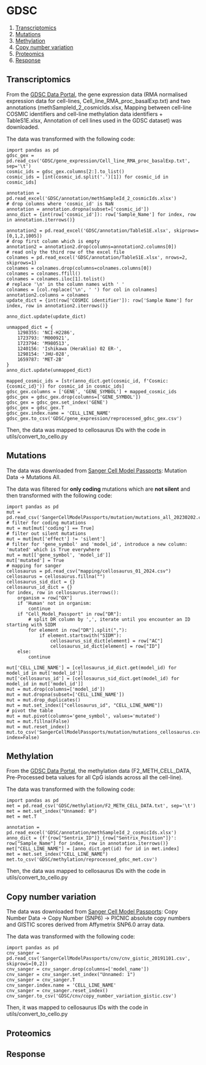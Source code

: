# GDSC

1. [Transcriptomics](#transcriptomics)
2. [Mutations](#mutations)
3. [Methylation](#methylation)
4. [Copy number variation](#copy-number-variation)
5. [Proteomics](#proteomics)
6. [Response](#response)

## Transcriptomics
From the [GDSC Data Portal](https://www.cancerrxgene.org/gdsc1000/GDSC1000_WebResources/Home.html),
the gene expression data (RMA normalised expression data for cell-lines, Cell_line_RMA_proc_basalExp.txt) and two 
annotations (methSampleId_2_cosmicIds.xlsx, Mapping between cell-line COSMIC identifiers and cell-line methylation data identifiers + 
TableS1E.xlsx, Annotation of cell lines used in the GDSC dataset) was downloaded. 

The data was transformed with the following code:
```{python}
import pandas as pd
gdsc_gex = pd.read_csv('GDSC/gene_expression/Cell_line_RMA_proc_basalExp.txt', sep='\t')
cosmic_ids = gdsc_gex.columns[2:].to_list()
cosmic_ids = [int(cosmic_id.split('.')[1]) for cosmic_id in cosmic_ids]

annotation = pd.read_excel('GDSC/annotation/methSampleId_2_cosmicIds.xlsx')
# drop columns where 'cosmic_id' is NaN
annotation = annotation.dropna(subset=['cosmic_id'])
anno_dict = {int(row['cosmic_id']): row['Sample_Name'] for index, row in annotation.iterrows()}

annotation2 = pd.read_excel('GDSC/annotation/TableS1E.xlsx', skiprows=[0,1,2,1005])
# drop first column which is empty
annotation2 = annotation2.drop(columns=annotation2.columns[0])
# read only the third row of the excel file
colnames = pd.read_excel('GDSC/annotation/TableS1E.xlsx', nrows=2, skiprows=1)
colnames = colnames.drop(columns=colnames.columns[0])
colnames = colnames.ffill()
colnames = colnames.iloc[1].tolist()
# replace '\n' in the column names with ' '
colnames = [col.replace('\n', ' ') for col in colnames]
annotation2.columns = colnames
update_dict = {int(row['COSMIC identifier']): row['Sample Name'] for index, row in annotation2.iterrows()}

anno_dict.update(update_dict)

unmapped_dict = {
    1298355: 'NCI-H2286',
    1723793: 'M000921',
    1723794: 'M980513',
    1240156: 'Ishikawa (Heraklio) 02 ER-',
    1298154: 'JHU-028',
    1659787: 'MET-2B'
}
anno_dict.update(unmapped_dict)

mapped_cosmic_ids = [str(anno_dict.get(cosmic_id, f'Cosmic:{cosmic_id}')) for cosmic_id in cosmic_ids]
gdsc_gex.columns = ['GENE', 'GENE_SYMBOL'] + mapped_cosmic_ids
gdsc_gex = gdsc_gex.drop(columns=['GENE_SYMBOL'])
gdsc_gex = gdsc_gex.set_index('GENE')
gdsc_gex = gdsc_gex.T
gdsc_gex.index.name = 'CELL_LINE_NAME'
gdsc_gex.to_csv('GDSC/gene_expression/reprocessed_gdsc_gex.csv')
```

Then, the data was mapped to cellosaurus IDs with the code in utils/convert_to_cello.py

## Mutations

The data was downloaded from [Sanger Cell Model Passports](https://cellmodelpassports.sanger.ac.uk/downloads):
Mutation Data -> Mutations All. 

The data was filtered for **only coding** mutations which are **not silent** and then transformed with the following code:
```{python} 
import pandas as pd
mut = pd.read_csv('SangerCellModelPassports/mutation/mutations_all_20230202.csv')
# filter for coding mutations 
mut = mut[mut['coding'] == True]
# filter out silent mutations
mut = mut[mut['effect'] != 'silent']
# filter for 'gene_symbol' and 'model_id', introduce a new column: 'mutated' which is True everywhere
mut = mut[['gene_symbol', 'model_id']]
mut['mutated'] = True
# mapping for sanger
cellosaurus = pd.read_csv("mapping/cellosaurus_01_2024.csv")
cellosaurus = cellosaurus.fillna("")
cellosaurus_sid_dict = {}
cellosaurus_id_dict = {}
for index, row in cellosaurus.iterrows():
    organism = row["OX"]
    if 'Human' not in organism:
        continue
    if "Cell_Model_Passport" in row["DR"]:
        # split DR column by ',', iterate until you encounter an ID starting with SIDM
        for element in row["DR"].split(","):
            if element.startswith("SIDM"):
                cellosaurus_sid_dict[element] = row["AC"]
                cellosaurus_id_dict[element] = row["ID"]
    else:
        continue

mut['CELL_LINE_NAME'] = [cellosaurus_id_dict.get(model_id) for model_id in mut['model_id']]
mut['cellosaurus_id'] = [cellosaurus_sid_dict.get(model_id) for model_id in mut['model_id']]
mut = mut.drop(columns=['model_id'])
mut = mut.dropna(subset=['CELL_LINE_NAME'])
mut = mut.drop_duplicates()
mut = mut.set_index(["cellosaurus_id", "CELL_LINE_NAME"])
# pivot the table
mut = mut.pivot(columns='gene_symbol', values='mutated')
mut = mut.fillna(False)
mut = mut.reset_index()
mut.to_csv('SangerCellModelPassports/mutation/mutations_cellosaurus.csv', index=False)
```

## Methylation

From the [GDSC Data Portal](https://www.cancerrxgene.org/gdsc1000/GDSC1000_WebResources/Home.html),
the methylation data (F2_METH_CELL_DATA, Pre-Processed beta values for all CpG islands across all the cell-line).

The data was transformed with the following code: 
```{python}
import pandas as pd
met = pd.read_csv('GDSC/methylation/F2_METH_CELL_DATA.txt', sep='\t')
met = met.set_index("Unnamed: 0")
met = met.T

annotation = pd.read_excel('GDSC/annotation/methSampleId_2_cosmicIds.xlsx')
anno_dict = {f'{row["Sentrix_ID"]}_{row["Sentrix_Position"]}': row["Sample_Name"] for index, row in annotation.iterrows()}
met["CELL_LINE_NAME"] = [anno_dict.get(id) for id in met.index]
met = met.set_index("CELL_LINE_NAME")
met.to_csv('GDSC/methylation/reprocessed_gdsc_met.csv')
```
Then, the data was mapped to cellosaurus IDs with the code in utils/convert_to_cello.py

## Copy number variation

The data was downloaded from [Sanger Cell Model Passports](https://cellmodelpassports.sanger.ac.uk/downloads): 
Copy Number Data -> Copy Number (SNP6) -> PICNIC absolute copy numbers and GISTIC scores derived from Affymetrix SNP6.0 array data.

The data was transformed with the following code:
```{python}
import pandas as pd
cnv_sanger = pd.read_csv('SangerCellModelPassports/cnv/cnv_gistic_20191101.csv', skiprows=[0,2])
cnv_sanger = cnv_sanger.drop(columns=['model_name'])
cnv_sanger = cnv_sanger.set_index("Unnamed: 1")
cnv_sanger = cnv_sanger.T
cnv_sanger.index.name = 'CELL_LINE_NAME'
cnv_sanger = cnv_sanger.reset_index()
cnv_sanger.to_csv('GDSC/cnv/copy_number_variation_gistic.csv')
```

Then, it was mapped to cellosaurus IDs with the code in utils/convert_to_cello.py

## Proteomics



## Response

